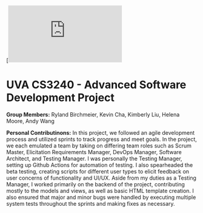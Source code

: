 [![Review Project Details](https://s24.cs3240.org/project.html)
# UVA CS3240 - Advanced Software Development Project

__Group Members:__ Ryland Birchmeier, Kevin Cha, Kimberly Liu, Helena Moore, Andy Wang

__Personal Contributinons:__ In this project, we followed an agile development process and utilized sprints to track progress and meet goals. In the project, we each emulated a team by taking on differing team roles such as Scrum Master, Elicitation Requirements Manager, DevOps Manager, Software Architect, and Testing Manager. I was personally the Testing Manager, setting up Github Actions for automation of testing. I also spearheaded the beta testing, creating scripts for different user types to elicit feedback on user concerns of functionality and UI/UX. Aside from my duties as a Testing Manager, I worked primarily on the backend of the project, contributing mostly to the models and views, as well as basic HTML template creation. I also ensured that major and minor bugs were handled by executing multiple system tests throughout the sprints and making fixes as necessary.